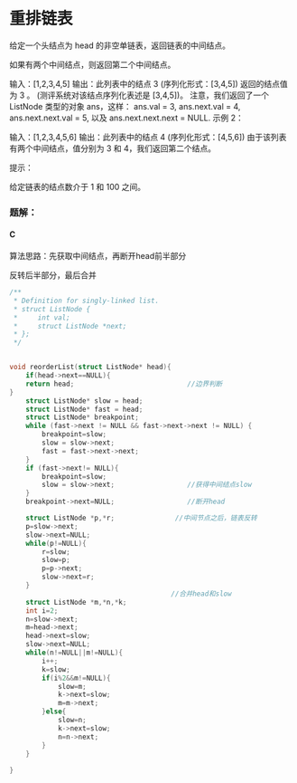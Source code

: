 # 重排链表

给定一个头结点为 head 的非空单链表，返回链表的中间结点。

如果有两个中间结点，则返回第二个中间结点。

输入：[1,2,3,4,5]
输出：此列表中的结点 3 (序列化形式：[3,4,5])
返回的结点值为 3 。 (测评系统对该结点序列化表述是 [3,4,5])。
注意，我们返回了一个 ListNode 类型的对象 ans，这样：
ans.val = 3, ans.next.val = 4, ans.next.next.val = 5, 以及 ans.next.next.next = NULL.
示例 2：

输入：[1,2,3,4,5,6]
输出：此列表中的结点 4 (序列化形式：[4,5,6])
由于该列表有两个中间结点，值分别为 3 和 4，我们返回第二个结点。


提示：

给定链表的结点数介于 1 和 100 之间。

### 题解：

#### C

算法思路：先获取中间结点，再断开head前半部分

反转后半部分，最后合并

```C
/**
 * Definition for singly-linked list.
 * struct ListNode {
 *     int val;
 *     struct ListNode *next;
 * };
 */


void reorderList(struct ListNode* head){
    if(head->next==NULL){                   
    return head;                            //边界判断
}
    struct ListNode* slow = head;
    struct ListNode* fast = head;
    struct ListNode* breakpoint;
    while (fast->next != NULL && fast->next->next != NULL) {
        breakpoint=slow;
        slow = slow->next;
        fast = fast->next->next;
    }
    if (fast->next!= NULL){
        breakpoint=slow;
        slow = slow->next;                  //获得中间结点slow
    }             
    breakpoint->next=NULL;                  //断开head

    struct ListNode *p,*r;               //中间节点之后，链表反转
    p=slow->next;
    slow->next=NULL;
    while(p!=NULL){
        r=slow;
        slow=p;
        p=p->next;
        slow->next=r;
    }
                                        //合并head和slow
    struct ListNode *m,*n,*k;
    int i=2;
    n=slow->next;
    m=head->next;
    head->next=slow;
    slow->next=NULL;
    while(n!=NULL||m!=NULL){
        i++;
        k=slow;
        if(i%2&&m!=NULL){
            slow=m;
            k->next=slow;
            m=m->next;
        }else{
            slow=n;
            k->next=slow;
            n=n->next;
        }
    }
    
}
```

